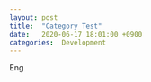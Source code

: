```yaml
---
layout: post
title:  "Category Test"
date:   2020-06-17 18:01:00 +0900
categories:  Development 
---
```


Eng
